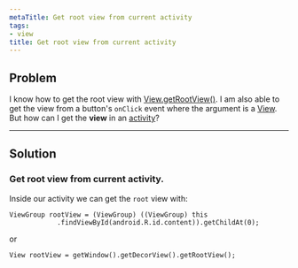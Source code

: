 ```yaml
---
metaTitle: Get root view from current activity
tags:
- view
title: Get root view from current activity
---
```


## Problem

I know how to get the root view with [View.getRootView()](http://developer.android.com/reference/android/view/View.html#getRootView%28%29). I am also able to get the view from a button's `onClick` event where the argument is a [View](http://developer.android.com/reference/android/view/View.html). But how can I get the **view** in an [activity](http://developer.android.com/reference/android/app/Activity.html)?



---

## Solution

### Get root view from current activity.


Inside our activity we can get the `root` view with:



```
ViewGroup rootView = (ViewGroup) ((ViewGroup) this
            .findViewById(android.R.id.content)).getChildAt(0);

```

or



```
View rootView = getWindow().getDecorView().getRootView();

```
